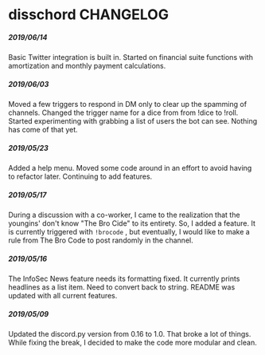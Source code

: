 # disschord CHANGELOG

##### 2019/06/14
Basic Twitter integration is built in. Started on financial suite functions with amortization and monthly payment calculations. 

##### 2019/06/03
Moved a few triggers to respond in DM only to clear up the spamming of channels. Changed the trigger name for a dice from from !dice to !roll. Started experimenting with grabbing a list of users the bot can see. Nothing has come of that yet.

##### 2019/05/23
Added a help menu. Moved some code around in an effort to avoid having to refactor later. Continuing to add features.

##### 2019/05/17
During a discussion with a co-worker, I came to the realization that the youngins' don't know "The Bro Cide" to its entirety. So, I added a feature. It is currently triggered with `!brocode` , but eventually, I would like to make a rule from The Bro Code to post randomly in the channel.

##### 2019/05/16
The InfoSec News feature needs its formatting fixed. It currently prints headlines as a list item. Need to convert back to string. README was updated with all current features.

##### 2019/05/09
Updated the discord.py version from 0.16 to 1.0. That broke a lot of things. While fixing the break, I decided to make the code more modular and clean.


